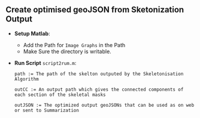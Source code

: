 ## Create optimised geoJSON from Sketonization Output

- **Setup Matlab**:

  - Add the Path for `Image Graphs` in the Path
  - Make Sure the directory is writable.
 

- **Run Script** `script2rum.m`:

    `path := The path of the skelton outputed by the Skeletonisation Algorithm`

    `outCC := An output path which gives the connected components of each section of the skeletal masks`

    `outJSON := The optimized output geoJSONs that can be used as on web or sent to Summarization`
